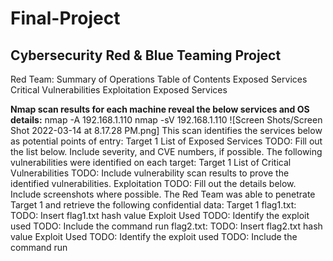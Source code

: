 # Final-Project
## Cybersecurity Red &amp; Blue Teaming Project

Red Team: Summary of Operations
Table of Contents
Exposed Services
Critical Vulnerabilities
Exploitation
Exposed Services

**Nmap scan results for each machine reveal the below services and OS details:**
  nmap -A 192.168.1.110
  nmap -sV 192.168.1.110
  ![Screen Shots/Screen Shot 2022-03-14 at 8.17.28 PM.png]
This scan identifies the services below as potential points of entry:
Target 1
List of
Exposed Services
TODO: Fill out the list below. Include severity, and CVE numbers, if possible.
The following vulnerabilities were identified on each target:
Target 1
List of
Critical
Vulnerabilities
TODO: Include vulnerability scan results to prove the identified vulnerabilities.
Exploitation
TODO: Fill out the details below. Include screenshots where possible.
The Red Team was able to penetrate Target 1 and retrieve the following confidential data:
Target 1
flag1.txt: TODO: Insert flag1.txt hash value
Exploit Used
TODO: Identify the exploit used
TODO: Include the command run
flag2.txt: TODO: Insert flag2.txt hash value
Exploit Used
TODO: Identify the exploit used
TODO: Include the command run
